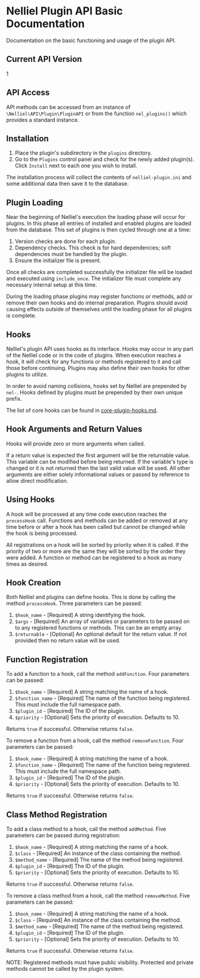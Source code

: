 # Nelliel Plugin API Basic Documentation

Documentation on the basic functioning and usage of the plugin API.

## Current API Version
1

## API Access
API methods can be accessed from an instance of `\Nelliel\API\Plugin\PluginAPI` or from the function `nel_plugins()` which provides a standard instance.

## Installation
1. Place the plugin's subdirectory in the `plugins` directory.
2. Go to the `Plugins` control panel and check for the newly added plugin(s). Click `Install` next to each one you wish to install.

The installation process will collect the contents of `nelliel-plugin.ini` and some additional data then save it to the database.

## Plugin Loading
Near the beginning of Nelliel's execution the loading phase will occur for plugins. In this phase all entries of installed and enabled plugins are loaded from the database. This set of plugins is then cycled through one at a time:
1. Version checks are done for each plugin.
2. Dependency checks. This check is for hard dependencies; soft dependencies must be handled by the plugin.
3. Ensure the initializer file is present.

Once all checks are completed successfully the initializer file will be loaded and executed using `include_once`. The initializer file must complete any necessary internal setup at this time.

During the loading phase plugins may register functions or methods, add or remove their own hooks and do internal preparation. Plugins should avoid causing effects outside of themselves until the loading phase for all plugins is complete.

## Hooks
Nelliel's plugin API uses hooks as its interface. Hooks may occur in any part of the Nelliel code or in the code of plugins. When execution reaches a hook, it will check for any functions or methods registered to it and call those before continuing. Plugins may also define their own hooks for other plugins to utilize.

In order to avoid naming collisions, hooks set by Nelliel are prepended by `nel-`. Hooks defined by plugins must be prepended by their own unique prefix.

The list of core hooks can be found in [core-plugin-hooks.md](documentation/plugins/core-plugin-hooks.md).

## Hook Arguments and Return Values
Hooks will provide zero or more arguments when called.

If a return value is expected the first argument will be the returnable value. This variable can be modified before being returned. If the variable's type is changed or it is not returned then the last valid value will be used. All other arguments are either solely informational values or passed by reference to allow direct modification.

## Using Hooks
A hook will be processed at any time code execution reaches the `processHook` call. Functions and methods can be added or removed at any time before or after a hook has been called but cannot be changed while the hook is being processed.

All registrations on a hook will be sorted by priority when it is called. If the priority of two or more are the same they will be sorted by the order they were added. A function or method can be registered to a hook as many times as desired.

## Hook Creation
Both Nelliel and plugins can define hooks. This is done by calling the method `processHook`. Three parameters can be passed:
1. `$hook_name` - [Required] A string identifying the hook.
2. `$args` - [Required] An array of variables or parameters to be passed on to any registered functions or methods. This can be an empty array.
3. `$returnable` - [Optional] An optional default for the return value. If not provided then no return value will be used.

## Function Registration
To add a function to a hook, call the method `addFunction`. Four parameters can be passed:
1. `$hook_name` - [Required] A string matching the name of a hook.
2. `$function_name` - [Required] The name of the function being registered. This must include the full namespace path.
3. `$plugin_id` - [Required] The ID of the plugin.
4. `$priority` - [Optional] Sets the priority of execution. Defaults to 10.

Returns `true` if successful. Otherwise returns `false`.

To remove a function from a hook, call the method `removeFunction`. Four parameters can be passed:
1. `$hook_name` - [Required] A string matching the name of a hook.
2. `$function_name` - [Required] The name of the function being registered. This must include the full namespace path.
3. `$plugin_id` - [Required] The ID of the plugin.
4. `$priority` - [Optional] Sets the priority of execution. Defaults to 10.

Returns `true` if successful. Otherwise returns `false`.

## Class Method Registration
To add a class method to a hook, call the method `addMethod`. Five parameters can be passed during registration:
1. `$hook_name` - [Required] A string matching the name of a hook.
2. `$class` - [Required] An instance of the class containing the method.
3. `$method_name` - [Required] The name of the method being registered.
4. `$plugin_id` - [Required] The ID of the plugin.
5. `$priority` - [Optional] Sets the priority of execution. Defaults to 10.

Returns `true` if successful. Otherwise returns `false`.

To remove a class method from a hook, call the method `removeMethod`. Five parameters can be passed:
1. `$hook_name` - [Required] A string matching the name of a hook.
2. `$class` - [Required] An instance of the class containing the method.
3. `$method_name` - [Required] The name of the method being registered.
4. `$plugin_id` - [Required] The ID of the plugin.
5. `$priority` - [Optional] Sets the priority of execution. Defaults to 10.

Returns `true` if successful. Otherwise returns `false`.

NOTE: Registered methods must have public visibility. Protected and private methods cannot be called by the plugin system.
